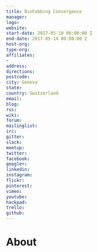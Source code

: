 ```yaml
---
title: BioFabbing Convergence
manager: 
logo: 
website: 
start-date: 2017-05-10 00:00:00 Z
end-date: 2017-05-14 00:00:00 Z
host-org: 
type-org: 
affiliates:
- 
address: 
directions: 
postcode: 
city: Geneva
state: 
country: Switzerland
email: 
blog: 
rss: 
wiki: 
forum: 
mailinglist: 
irc: 
gitter: 
slack: 
meetup: 
twitter: 
facebook: 
google+: 
linkedin: 
instagram: 
flickr: 
pinterest: 
vimeo: 
youtube: 
hackpad: 
trello: 
github: 
---
```


# About
